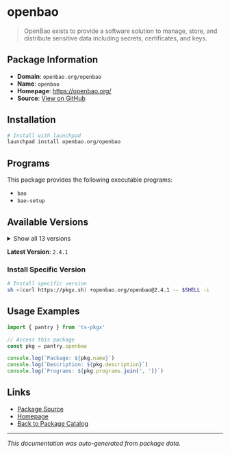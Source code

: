 # openbao

> OpenBao exists to provide a software solution to manage, store, and distribute sensitive data including secrets, certificates, and keys.

## Package Information

- **Domain**: `openbao.org/openbao`
- **Name**: `openbao`
- **Homepage**: https://openbao.org/
- **Source**: [View on GitHub](https://github.com/pkgxdev/pantry/tree/main/projects/openbao.org/openbao/package.yml)

## Installation

```bash
# Install with launchpad
launchpad install openbao.org/openbao
```

## Programs

This package provides the following executable programs:

- `bao`
- `bao-setup`

## Available Versions

<details>
<summary>Show all 13 versions</summary>

- `2.4.1`, `2.4.0`, `2.3.2`, `2.3.1`, `2.2.2`
- `2.2.1`, `2.2.0`, `2.1.1`, `2.1.0`, `2.0.3`
- `2.0.2`, `2.0.1`, `2.0.0`

</details>

**Latest Version**: `2.4.1`

### Install Specific Version

```bash
# Install specific version
sh <(curl https://pkgx.sh) +openbao.org/openbao@2.4.1 -- $SHELL -i
```

## Usage Examples

```typescript
import { pantry } from 'ts-pkgx'

// Access this package
const pkg = pantry.openbao

console.log(`Package: ${pkg.name}`)
console.log(`Description: ${pkg.description}`)
console.log(`Programs: ${pkg.programs.join(', ')}`)
```

## Links

- [Package Source](https://github.com/pkgxdev/pantry/tree/main/projects/openbao.org/openbao/package.yml)
- [Homepage](https://openbao.org/)
- [Back to Package Catalog](../../../package-catalog.md)

---

*This documentation was auto-generated from package data.*
